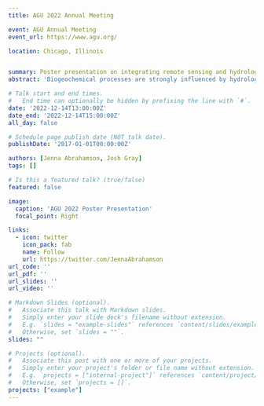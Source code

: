 ```yaml
---
title: AGU 2022 Annual Meeting

event: AGU Annual Meeting
event_url: https://www.agu.org/

location: Chicago, Illinois


summary: Poster presentation on integrating remote sensing and hydrologic modeling to monitor inundation.
abstract: 'Biogeochemical processes are strongly influenced by hydrology, particularly in coastal wetlands where drastic changes in inundated and hydrologically connected areas occur over short time scales.  Wetlands are vital to carbon sequestration and are known hotspots of methane (CH4) emissions when inundated. Being able to map these short-term, and possibly small-scale inundation events is therefore a critical component in accurately quantifying global biogeochemical cycles. Current remote sensing products are neither spatially nor temporally sufficient to accurately map such ephemeral inundation extents. Moreover, optical remote sensing alone usually underestimates inundation occurring under closed forest canopies. Our study created high spatiotemporal resolution inundation probabilities (daily, 10-m) in a forested, coastal wetland area by integrating predictions from a multi-source remote sensing model with the physically-based, distributed hydrologic model PIHM-Wetland.  A random forest model was used to classify inundation with a suite of spectral signals obtained from Landsats 8-9, Sentinel-2, and PlanetScope imagery, Sentinel-1 SAR VV backscatter, and terrain-derived features as predictors.  PIHM-Wetland and remotely sensed estimates of inundation state were integrated using a Kalman filter-based approach that estimates a posterior inundation probability via uncertainty-weighted averaging.  An advantage of this method is the ability for PIHM-Wetland estimates to be favored in places or at times that lack remote sensing observations (e.g., under closed vegetation canopies or during times of cloud cover).  This method was used to map daily inundation for coastal wetlands within the Albemarle-Pamlico Peninsula, a 5,020 km2 region in North Carolina, United States, from 2015 to 2021 and validated with in-situ measurements.  Preliminary results suggest improvement in inundation accuracy over using a single model alone, especially in densely forested portions of our study area.  With the anticipation of sea-level rise and climatic variation, this novel integration scheme provides a method to capture transient inundation events in any coastal wetland, providing a crucial step forward in quantifying components of the water cycle and their interactions with biogeochemical cycles on earth.'

# Talk start and end times.
#   End time can optionally be hidden by prefixing the line with `#`.
date: '2022-12-14T13:00:00Z'
date_end: '2022-12-14T15:00:00Z'
all_day: false

# Schedule page publish date (NOT talk date).
publishDate: '2017-01-01T00:00:00Z'

authors: [Jenna Abrahamson, Josh Gray]
tags: []

# Is this a featured talk? (true/false)
featured: false

image:
  caption: 'AGU 2022 Poster Presentation'
  focal_point: Right

links:
  - icon: twitter
    icon_pack: fab
    name: Follow
    url: https://twitter.com/JennaAbrahamson
url_code: ''
url_pdf: ''
url_slides: ''
url_video: ''

# Markdown Slides (optional).
#   Associate this talk with Markdown slides.
#   Simply enter your slide deck's filename without extension.
#   E.g. `slides = "example-slides"` references `content/slides/example-slides.md`.
#   Otherwise, set `slides = ""`.
slides: ""

# Projects (optional).
#   Associate this post with one or more of your projects.
#   Simply enter your project's folder or file name without extension.
#   E.g. `projects = ["internal-project"]` references `content/project/deep-learning/index.md`.
#   Otherwise, set `projects = []`.
projects: ["example"]
---
```



